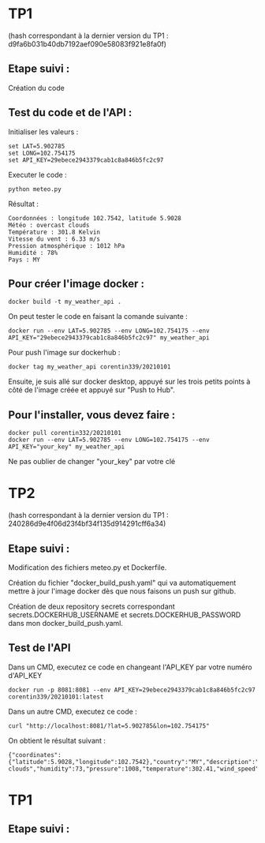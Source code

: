 # TP1

(hash correspondant à la dernier version du TP1 : d9fa6b031b40db7192aef090e58083f921e8fa0f)

## Etape suivi :

Création du code

## Test du code et de l'API : 

Initialiser les valeurs :

```
set LAT=5.902785
set LONG=102.754175
set API_KEY=29ebece2943379cab1c8a846b5fc2c97
```
Executer le code :
```
python meteo.py
```
Résultat :
```
Coordonnées : longitude 102.7542, latitude 5.9028
Météo : overcast clouds
Température : 301.8 Kelvin
Vitesse du vent : 6.33 m/s
Pression atmosphérique : 1012 hPa
Humidité : 78%
Pays : MY
```

## Pour créer l'image docker :
```
docker build -t my_weather_api .
```

On peut tester le code en faisant la comande suivante :
```
docker run --env LAT=5.902785 --env LONG=102.754175 --env API_KEY="29ebece2943379cab1c8a846b5fc2c97" my_weather_api
```

Pour push l'image sur dockerhub :
```
docker tag my_weather_api corentin339/20210101
```
Ensuite, je suis allé sur docker desktop, appuyé sur les trois petits points à côté de l'image créée et appuyé sur "Push to Hub".

## Pour l'installer, vous devez faire :
```
docker pull corentin332/20210101
docker run --env LAT=5.902785 --env LONG=102.754175 --env API_KEY="your_key" my_weather_api
```
Ne pas oublier de changer "your_key" par votre clé

# TP2

(hash correspondant à la dernier version du TP1 : 240286d9e4f06d23f4bf34f135d914291cff6a34)

## Etape suivi :

Modification des fichiers meteo.py et Dockerfile.

Création du fichier "docker_build_push.yaml" qui va automatiquement mettre à jour l'image docker dès que nous faisons un push sur github.

Création de deux repository secrets correspondant secrets.DOCKERHUB_USERNAME et secrets.DOCKERHUB_PASSWORD dans mon docker_build_push.yaml.

## Test de l'API

Dans un CMD, executez ce code en changeant l'API_KEY par votre numéro d'API_KEY
```
docker run -p 8081:8081 --env API_KEY=29ebece2943379cab1c8a846b5fc2c97 corentin339/20210101:latest
```

Dans un autre CMD, executez ce code :
```
curl "http://localhost:8081/?lat=5.902785&lon=102.754175"
```

On obtient le résultat suivant :
```
{"coordinates":{"latitude":5.9028,"longitude":102.7542},"country":"MY","description":"overcast clouds","humidity":73,"pressure":1008,"temperature":302.41,"wind_speed":5.47}
```

# TP1

## Etape suivi :
